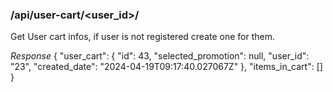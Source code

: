 
### /api/user-cart/<user_id>/
Get User cart infos, if user is not registered create one for them.

*Response*
{
"user_cart": {
    "id": 43,
    "selected_promotion": null,
    "user_id": "23",
    "created_date": "2024-04-19T09:17:40.027067Z"
    },
    "items_in_cart": []
}
